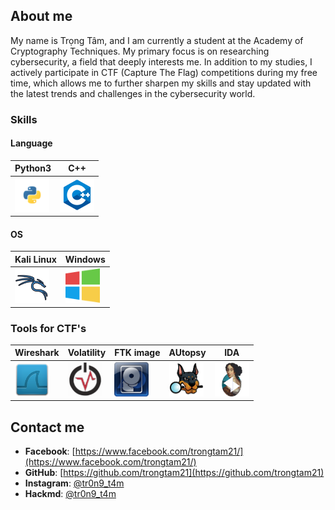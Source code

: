 ## About me
My name is Trọng Tâm, and I am currently a student at the Academy of Cryptography Techniques. My primary focus is on researching cybersecurity, a field that deeply interests me. In addition to my studies, I actively participate in CTF (Capture The Flag) competitions during my free time, which allows me to further sharpen my skills and stay updated with the latest trends and challenges in the cybersecurity world.

### Skills
#### Language
| Python3 | C++ |
|----------|----------|
|  <img src="image/python.svg" title="Python"  alt="Python" width="55" height="55"/> |  <img src="image/icons8-c++.svg" title="C++"  alt="C++" width="55" height="55"/> 

#### OS

| Kali Linux | Windows |
|----------|----------|
|  <img src="image/kalilinux.svg" title="Python"  alt="Python" width="55" height="55"/> |  <img src="image/windows.svg" title="windows"  alt="windows" width="55" height="55"/> 

### Tools for CTF's
| Wireshark | Volatility | FTK image | AUtopsy |  IDA |
|----------|----------|--------------|---------|-------|
|  <img src="image/wireshark.svg" title="Python"  alt="Python" width="55" height="55"/> |  <img src="image/IMG_6301.svg" title="Volatility"  alt="windows" width="55" height="55"/> |  <img src="image/3555359.png" title="FTK"  alt="FTK" width="55" height="55"/> |  <img src="image/866922.png" title="FTK"  alt="FTK" width="55" height="55"/> |  <img src="image/how-it-works.webp" title="FTK"  alt="FTK" width="55" height="55"/> 


## Contact me 

- **Facebook**: [https://www.facebook.com/trongtam21/](https://www.facebook.com/trongtam21/)
- **GitHub**: [https://github.com/trongtam21](https://github.com/trongtam21)
- **Instagram**: [@tr0n9_t4m](https://www.instagram.com/tr0n9_t4m/)
- **Hackmd**: [@tr0n9_t4m](https://hackmd.io/@trongtam21)

